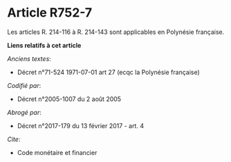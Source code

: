 # Article R752-7

Les articles R. 214-116 à R. 214-143 sont applicables en Polynésie française.

**Liens relatifs à cet article**

_Anciens textes_:

  - Décret n°71-524 1971-07-01 art 27 (ecqc la Polynésie française)

_Codifié par_:

  - Décret n°2005-1007 du 2 août 2005

_Abrogé par_:

  - Décret n°2017-179 du 13 février 2017 - art. 4

_Cite_:

  - Code monétaire et financier
